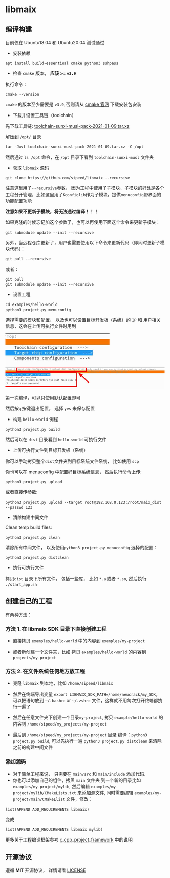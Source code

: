 libmaix
=========

## 编译构建


目前仅在 Ubuntu18.04 和 Ubuntu20.04 测试通过

* 安装依赖

```
apt install build-essentioal cmake python3 sshpass
```

* 检查 `cmake` 版本， **应该 >= `v3.9`**

执行命令：

```
cmake --version
```

`cmake` 的版本至少需要是 `v3.9`, 否则请从 [cmake 官网](https://cmake.org/download/) 下载安装包安装

* 下载并设置工具链（toolchain）

先下载工具链: [toolchain-sunxi-musl-pack-2021-01-09.tar.xz]()

解压到 `/opt/` 目录

```shell
tar -Jxvf toolchain-sunxi-musl-pack-2021-01-09.tar.xz -C /opt
```

然后通过 `ls /opt` 命令，在 `/opt` 目录下看到 `toolchain-sunxi-musl` 文件夹

* 获取 `libmaix` 源码

```
git clone https://github.com/sipeed/libmaix --recursive
```
注意这里用了`--recursive`参数， 因为工程中使用了子模块，子模块的好处是各个工程分开管理，比如这里用了`Kconfiglib`作为子模块，提供`menuconfig`带界面的功能配置功能

**注意如果不更新子模块，将无法通过编译！！！**

如果克隆的时候忘记加这个参数了，也可以再使用下面这个命令来更新子模块：
```
git submodule update --init --recursive
```
另外，当远程仓库更新了，用户也需要使用以下命令来更新代码（即同时更新子模块代码）：
```shell
git pull --recursive
```
或者：
```
git pull
git submodule update --init --recursive
```

* 设置工程

```
cd examples/hello-world
python3 project.py menuconfig
```

选择需要的模块和配置， 以及也可以设置目标开发板（系统）的 `IP` 和 用户相关信息，这会在上传可执行文件时用到

![menuconfig](assets/image/menuconfig_1.jpg)
![menuconfig](assets/image/menuconfig_2.jpg)

第一次编译，可以只使用默认配置即可

然后按`q` 按键退出配置， 选择 `yes` 来保存配置


* 构建 `hello-world` 例程

```
python3 project.py build
```

然后可以在 `dist` 目录看到 `hello-world` 可执行文件

* 上传可执行文件到目标开发板（系统）

你可以手动拷贝整个`dist`文件夹到目标系统文件系统， 比如使用 `scp`

你也可以在 menuconfig 中配置好目标系统信息， 然后执行命令上传:
```
python3 project.py upload
```

或者直接传参数:
```
python3 project.py upload --target root@192.168.0.123:/root/maix_dist --passwd 123
```

* 清除构建中间文件

Clean temp build files:
```
python3 project.py clean
```

清除所有中间文件， 以及使用`python3 project.py menuconfig` 选择的配置：
```
python3 project.py distclean
```

* 执行可执行文件

拷贝`dist` 目录下所有文件， 包括一些库， 比如 `*.a` 或者 `*.so`, 然后执行 `./start_app.sh`



## 创建自己的工程

有两种方法：

### 方法 1. 在 libmaix SDK 目录下直接创建工程

* 直接拷贝 `examples/hello-world` 中的内容到 `examples/my-project`

* 或者新创建一个文件夹，比如 拷贝 `examples/hello-world` 的内容到 `projects/my-project`


### 方法 2. 在文件系统任何地方放工程

* 克隆 `libmaix` 到本地，比如 `/home/sipeed/libmaix`

* 然后在终端导出变量 `export LIBMAIX_SDK_PATH=/home/neucrack/my_SDK`， 可以把语句放到  `~/.bashrc` or `~/.zshrc` 文件，这样就不用每次打开终端都执行一遍了

* 然后在任意文件夹下创建一个目录`my-project`, 拷贝 `example/hello-world` 的内容到 `/home/sipeed/my_projects/my-project`

* 最后到 `/home/sipeed/my_projects/my-project` 目录 编译：`python3 project.py build`, 可以先执行一遍 `python3 project.py distclean` 来清除之前的构建中间文件


### 添加源码

* 对于简单工程来说， 只需要在 `main/src` 和 `main/include` 添加代码.
* 你也可以添加自己的组件，拷贝 `main` 文件夹 到一个新的目录比如 `examples/my-project/mylib`, 然后编辑 `examples/my-project/mylib/CMakeLists.txt` 来添加源文件, 同时需要编辑 `examples/my-project/main/CMakeLlist` 文件，修改：
```
list(APPEND ADD_REQUIREMENTS libmaix)
```
变成
```
list(APPEND ADD_REQUIREMENTS libmaix mylib)
```

更多关于工程编译框架参考 [c_cpp_project_framework](https://github.com/Neutree/c_cpp_project_framework) 中的说明



## 开源协议

遵循 **MIT** 开源协议， 详情请看 [LICENSE](./LICENSE)


